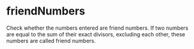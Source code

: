 # friendNumbers
Check whether the numbers entered are friend numbers.
If two numbers are equal to the sum of their exact divisors, excluding each other, these numbers are called friend numbers.

